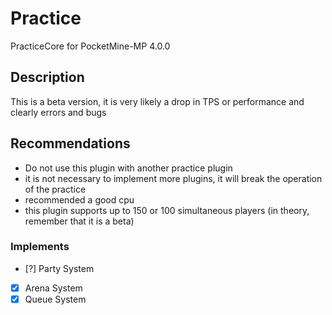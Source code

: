 # Practice
PracticeCore for PocketMine-MP 4.0.0
## Description
This is a beta version, it is very likely a drop in TPS or performance and clearly errors and bugs

## Recommendations
- Do not use this plugin with another practice plugin
- it is not necessary to implement more plugins, it will break the operation of the practice
- recommended a good cpu
- this plugin supports up to 150 or 100 simultaneous players (in theory, remember that it is a beta)

### Implements
 - [?] Party System
 - [x] Arena System
 - [x] Queue System
 
<!--
━━━━━━━
Plugin Information:

- Author: SrClau
- Version: 1.0.0
- API: 4.x.x
- Download:

Author Information:

- Github: https://github.com/iSrDxv
- Discord: SrClau#4460
- Discord Server: https://discord.gg/VPb6fBczp9

━━━━━━━
-->
